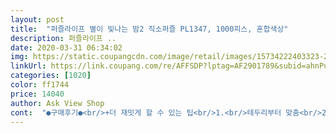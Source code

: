 ```yaml
---
layout: post 
title:  "퍼즐라이프 별이 빛나는 밤2 직소퍼즐 PL1347, 1000피스, 혼합색상" 
description: 퍼즐라이프 ..
date: 2020-03-31 06:34:02 
img: https://static.coupangcdn.com/image/retail/images/15734222403323-25f1d631-dac7-48f9-b37f-3f4777eba17f.jpg 
linkUrl: https://link.coupang.com/re/AFFSDP?lptag=AF2901789&subid=ahnPublicAsk&pageKey=9358227&itemId=6588562&vendorItemId=3008622791&traceid=V0-113-166ca605a33c17e6 
categories: [1020] 
color: ff1744 
price: 14040 
author: Ask View Shop 
cont:  "●구매후기●<br/>+더 재밋게 할 수 있는 팁<br/>1.<br/>테두리부터 맞춤<br/>2.<br/>하늘이나 꽃밭은 그 놈이 그놈인거같애서 특색있는?(사람부분이나 집들)먼저 공략<br/>3.<br/> 그 다음에 꽃밭했는데 꽃밭도 선명한 초록색이 있는 부분 흐릿한 초록색이 있는 부분 나눠서 하구요<br/>4.<br/> 그 다음에 하늘이랑 나무들 경계선, 퍼즐에 하늘색이랑 초록색이랑 들어간거 찾아서 맞추고<br/>5.<br/> 밤하늘은 오른쪽 검은색이 제일 많은 부분부터 맞춤<br/>6.<br/> 그 다음 별 많은데는... <br/>.<br/>그냥 답없어요ㅋㅋㅋ<br/>그나마 지금 무급휴가중이니까 다행이지 출근하는 중이었으면 회사에서 상모 돌릴뻔<br/>그림 주신거 펼쳐놓고 그 위에 퍼즐 올려보면서 맞춰 나갔어요<br/>너무 재밌어서 시간가는줄 모르고 했어요<br/>밤하늘이 제일 어려웠음ㅜㅜ그만큼 또 맞춰놓으니 성취감 짜릿<br/>쉬엄쉬엄 하나하나 맞추면서 느끼는 희열감과 점점 완성되가는 판을 볼때 마다 느끼는 성취감에 퍼즐을 맞추나봐요ㅎ<br/>아이폰이면 타임랩스 기능이 있는데 맞춰가는 과정 찍어놓으면 나중에 보는 재미가 있어요ㅋㅋ<br/>일 하나 저질러 놓으면 근질거리는 사람은 도전하지 마세요ㅋㅋㅋ<br/>저는<br/>저도 다 찍어놨는데 4일 밤낮 과정이 5분도 안됨<br/>전 3주정도 걸리긴 했는데 주말부부라 평일에만 잠깐씩 했으니 아마 다른분들은 더 빨리 완성되겠죠?ㅎ<br/>지금 목이랑 허리가 너무 아파요ㅠㅠ<br/>진짜 밤낮이 바뀜<br/>첨 하신분들은 색깔별로 분류하고 테두리부터 완성하고 채우다보면 쉬워질겁니다^^  강추해요~<br/>코로나때문에 직장이 쉬는 동안 너무 지루할 것 같아서 구입했어요.<br/> 1000피스부터 300피스까지 다양하게 직소퍼즐을 즐겨했기 때문에 이번에도 역시 재밌게, 시간 가는 줄 모르고 완성 시켰습니다.<br/> 생각보다 밤하늘 맞추기가 까다로워서 중간에 이틀정도 방치시켰지만 그래도 배송받은 주안에 모두 완성했어요.<br/> 걱정했던 것과는 다르게 없는 피스도 없고 크기도 제법 크기 때문에 비슷한 사이즈 작품이랑 함께 진열해도 예쁠 것 같아요<br/>태교용으로 처음 도전 해 봤어요^^<br/>하나 더 사고 싶은데 제가 허리가 안 좋아서 하나 더 했다가는 허리 아작 날꺼같애서 눈물을 머금고 참는 중ㅠㅠ<br/>하루에 한 3<br/> -4시간씩 4일정도 걸린거같네요.<br/><br/>한 6개월정도 몸 관리하고 여름휴가쯤 또 집순이 모드할때쯤 다른거 사러 올게요.<br/><br/>허리디스크나 목 디스크 있으신분들은 진짜 구매 자제하시길ㅠㅠㅋ<br/>+더 재밋게 할 수 있는 팁<br/>1.<br/>테두리부터 맞춤<br/>2.<br/>하늘이나 꽃밭은 그 놈이 그놈인거같애서 특색있는?(사람부분이나 집들)먼저 공략<br/>3.<br/> 그 다음에 꽃밭했는데 꽃밭도 선명한 초록색이 있는 부분 흐릿한 초록색이 있는 부분 나눠서 하구요<br/>4.<br/> 그 다음에 하늘이랑 나무들 경계선, 퍼즐에 하늘색이랑 초록색이랑 들어간거 찾아서 맞추고<br/>5.<br/> 밤하늘은 오른쪽 검은색이 제일 많은 부분부터 맞춤<br/>6.<br/> 그 다음 별 많은데는... <br/>.<br/>그냥 답없어요ㅋㅋㅋ<br/>그나마 지금 무급휴가중이니까 다행이지 출근하는 중이었으면 회사에서 상모 돌릴뻔<br/>그림 주신거 펼쳐놓고 그 위에 퍼즐 올려보면서 맞춰 나갔어요<br/>너무 재밌어서 시간가는줄 모르고 했어요<br/>밤하늘이 제일 어려웠음ㅜㅜ그만큼 또 맞춰놓으니 성취감 짜릿<br/>쉬엄쉬엄 하나하나 맞추면서 느끼는 희열감과 점점 완성되가는 판을 볼때 마다 느끼는 성취감에 퍼즐을 맞추나봐요ㅎ<br/>아이폰이면 타임랩스 기능이 있는데 맞춰가는 과정 찍어놓으면 나중에 보는 재미가 있어요ㅋㅋ<br/>일 하나 저질러 놓으면 근질거리는 사람은 도전하지 마세요ㅋㅋㅋ<br/>저는<br/>저도 다 찍어놨는데 4일 밤낮 과정이 5분도 안됨<br/>전 3주정도 걸리긴 했는데 주말부부라 평일에만 잠깐씩 했으니 아마 다른분들은 더 빨리 완성되겠죠?ㅎ<br/>지금 목이랑 허리가 너무 아파요ㅠㅠ<br/>진짜 밤낮이 바뀜<br/>첨 하신분들은 색깔별로 분류하고 테두리부터 완성하고 채우다보면 쉬워질겁니다^^  강추해요~<br/>코로나때문에 직장이 쉬는 동안 너무 지루할 것 같아서 구입했어요.<br/> 1000피스부터 300피스까지 다양하게 직소퍼즐을 즐겨했기 때문에 이번에도 역시 재밌게, 시간 가는 줄 모르고 완성 시켰습니다.<br/> 생각보다 밤하늘 맞추기가 까다로워서 중간에 이틀정도 방치시켰지만 그래도 배송받은 주안에 모두 완성했어요.<br/> 걱정했던 것과는 다르게 없는 피스도 없고 크기도 제법 크기 때문에 비슷한 사이즈 작품이랑 함께 진열해도 예쁠 것 같아요<br/>태교용으로 처음 도전 해 봤어요^^<br/>하나 더 사고 싶은데 제가 허리가 안 좋아서 하나 더 했다가는 허리 아작 날꺼같애서 눈물을 머금고 참는 중ㅠㅠ<br/>하루에 한 3<br/> -4시간씩 4일정도 걸린거같네요.<br/><br/>한 6개월정도 몸 관리하고 여름휴가쯤 또 집순이 모드할때쯤 다른거 사러 올게요.<br/><br/>허리디스크나 목 디스크 있으신분들은 진짜 구매 자제하시길ㅠㅠㅋ<br/>" 
---
```

